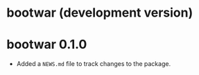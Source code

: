 # bootwar (development version)

# bootwar 0.1.0

* Added a `NEWS.md` file to track changes to the package.
